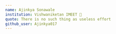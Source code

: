 ```yaml
---
name: Ajinkya Sonawale 
institution: Vishwaniketan IMEET 🚩 
quote: There is no such thing as useless effort 
github_user: Ajinkya017
---
```

